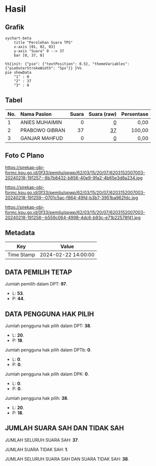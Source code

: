 # Hasil

## Grafik

```mermaid
xychart-beta
    title "Perolehan Suara TPS"
    x-axis [01, 02, 03]
    y-axis "Suara" 0 --> 37
    bar [0, 37, 0]
```

```mermaid
%%{init: {"pie": {"textPosition": 0.5}, "themeVariables": {"pieOuterStrokeWidth": "5px"}} }%%
pie showData
    "1" : 0
    "2" : 37
    "3" : 0
```

## Tabel

| No. | Nama Paslon    | Suara | Suara (raw) | Persentase |
|:--- |:-------------- | -----:| -----------:| ----------:|
| 1   | ANIES MUHAIMIN | 0     | [0][p-1]    | 0,00       |
| 2   | PRABOWO GIBRAN | 37    | [37][p-2]   | 100,00     |
| 3   | GANJAR MAHFUD  | 0     | [0][p-3]    | 0,00       |


[p-1]: https://github.com/gigit-pemilu/pemilu-2024-62-kalimantan-tengah/blob/main/pilpres/hitung-suara/sub/62-kalimantan-tengah/sub/03-kapuas/sub/15-mandau-talawang/sub/2007-tumbang-manyarung/sub/003-tps/sub/paslon-1.txt
[p-2]: https://github.com/gigit-pemilu/pemilu-2024-62-kalimantan-tengah/blob/main/pilpres/hitung-suara/sub/62-kalimantan-tengah/sub/03-kapuas/sub/15-mandau-talawang/sub/2007-tumbang-manyarung/sub/003-tps/sub/paslon-2.txt
[p-3]: https://github.com/gigit-pemilu/pemilu-2024-62-kalimantan-tengah/blob/main/pilpres/hitung-suara/sub/62-kalimantan-tengah/sub/03-kapuas/sub/15-mandau-talawang/sub/2007-tumbang-manyarung/sub/003-tps/sub/paslon-3.txt

## Foto C Plano

https://sirekap-obj-formc.kpu.go.id/0f33/pemilu/ppwp/62/03/15/20/07/6203152007003-20240218-191257--8b7b8432-b856-40e9-9fa2-4b65e3d8a234.jpg

https://sirekap-obj-formc.kpu.go.id/0f33/pemilu/ppwp/62/03/15/20/07/6203152007003-20240218-191259--0701c5ac-f864-49fd-b3b7-3951ba962fdc.jpg

https://sirekap-obj-formc.kpu.go.id/0f33/pemilu/ppwp/62/03/15/20/07/6203152007003-20240218-191258--b559c064-4998-4dc6-b93c-e71b22578f41.jpg


## Metadata

| Key        | Value               |
| ---------- | ------------------- |
| Time Stamp | 2024-02-22 14:00:00 |


## DATA PEMILIH TETAP

Jumlah pemilih dalam DPT: **97**.
 * L: **53**.
 * P: **44**.

## DATA PENGGUNA HAK PILIH

Jumlah pengguna hak pilih dalam DPT: **38**.
 * L: **20**.
 * P: **18**.

Jumlah pengguna hak pilih dalam DPTb: **0**.
 * L: **0**.
 * P: **0**.

Jumlah pengguna hak pilih dalam DPK: **0**.
 * L: **0**.
 * P: **0**.

Jumlah pengguna hak pilih: **38**.
 * L: **20**.
 * P: **18**.

## JUMLAH SUARA SAH DAN TIDAK SAH

JUMLAH SELURUH SUARA SAH: **37**.

JUMLAH SUARA TIDAK SAH: **1**.

JUMLAH SELURUH SUARA SAH DAN SUARA TIDAK SAH: **38**.



